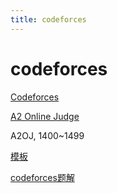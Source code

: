 ```yaml
---
title: codeforces
---
```


# codeforces

[Codeforces](http://codeforces.com/)

[A2 Online Judge](https://a2oj.com/ladder?ID=13&My=true)

A2OJ, 1400~1499

[模板](codeforces/模板.md)

[codeforces题解](assets/codeforces题解.csv)